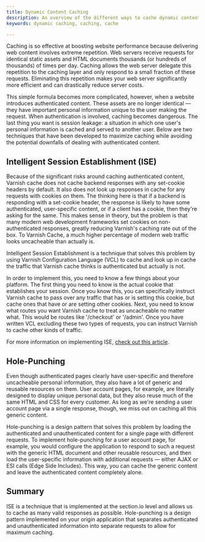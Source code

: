 ```yaml
---
title: Dynamic Content Caching
description: An overview of the different ways to cache dynamic content on the platform.
keywords: dynamic caching, caching, cache

---
```


Caching is so effective at boosting website performance because delivering web content involves extreme repetition. Web servers receive requests for identical static assets and HTML documents thousands (or hundreds of thousands) of times per day. Caching allows the web server delegate this repetition to the caching layer and only respond to a small fraction of these requests. Eliminating this repetition makes your web server significantly more efficient and can drastically reduce server costs.  

This simple formula becomes more complicated, however, when a website introduces authenticated content. These assets are no longer identical — they have important personal information unique to the user making the request. When authentication is involved, caching becomes dangerous. The last thing you want is session leakage: a situation in which one user's personal information is cached and served to another user. Below are two techniques that have been developed to maximize caching while avoiding the potential downfalls of dealing with authenticated content.

## Intelligent Session Establishment (ISE)

Because of the significant risks around caching authenticated content, Varnish cache does not cache backend responses with any set-cookie headers by default. It also does not look up responses in cache for any requests with cookies on them. The thinking here is that if a backend is responding with a set-cookie header, the response is likely to have some authenticated, user-specific content, or if a client has a cookie, then they're asking for the same. This makes sense in theory, but the problem is that many modern web development frameworks set cookies on non-authenticated responses, greatly reducing Varnish's caching rate out of the box. To Varnish Cache, a much higher percentage of modern web traffic looks uncacheable than actually is.

Intelligent Session Establishment is a technique that solves this problem by using Varnish Configuration Language (VCL) to cache and look up in cache the traffic that Varnish cache thinks is authenticated but actually is not.

In order to implement this, you need to know a few things about your platform. The first thing you need to know is the actual cookie that establishes your session. Once you know this, you can specifically instruct Varnish cache to pass over any traffic that has or is setting this cookie, but cache ones that have or are setting other cookies. Next, you need to know what routes you want Varnish cache to treat as uncacheable no matter what. This would be routes like '/checkout' or '/admin'. Once you have written VCL excluding these two types of requests, you can instruct Varnish to cache other kinds of traffic.

For more information on implementing ISE, [check out this article](https://community.section.io/t/a-novel-way-to-cache-html/79).

## Hole-Punching

Even though authenticated pages clearly have user-specific and therefore uncacheable personal information, they also have a lot of generic and reusable resources on them. User account pages, for example, are literally designed to display unique personal data, but they also reuse much of the same HTML and CSS for every customer. As long as we're sending a user account page via a single response, though, we miss out on caching all this generic content.

Hole-punching is a design pattern that solves this problem by loading the authenticated and unauthenticated content for a single page with different requests. To implement hole-punching for a user account page, for example, you would configure the application to respond to such a request with the generic HTML document and other reusable resources, and then load the user-specific information with additional requests — either AJAX or ESI calls (Edge Side Includes). This way, you can cache the generic content and leave the authenticated content completely alone.

## Summary

ISE is a technique that is implemented at the section.io level and allows us to cache as many valid responses as possible. Hole-punching is a design pattern implemented on your origin application that separates authenticated and unauthenticated information into separate requests to allow for maximum caching.
